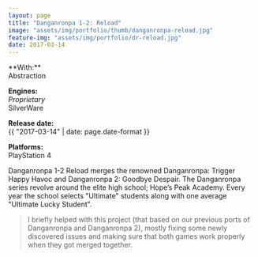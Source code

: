 ```yaml
---
layout: page
title: "Danganronpa 1-2: Reload"
image: "assets/img/portfolio/thumb/danganronpa-reload.jpg"
feature-img: "assets/img/portfolio/dr-reload.jpg"
date: 2017-03-14
---
```

<div class="portfolio-page-right" markdown="1">
**With:**<br>Abstraction

**Engines:**<br>*Proprietary*<br>SilverWare

**Release date:**<br>{{ "2017-03-14" | date: page.date-format }}

**Platforms:**<br>PlayStation 4
</div>
<div class="portfolio-page-left" markdown="1">
Danganronpa 1-2 Reload merges the renowned Danganronpa: Trigger Happy Havoc and Danganronpa 2: Goodbye Despair.
The Danganronpa series revolve around the elite high school; Hope’s Peak Academy. Every year the school selects "Ultimate" students along with one average "Ultimate Lucky Student".

> I briefly helped with this project (that based on our previous ports of Danganronpa and Danganronpa 2), mostly fixing some newly discovered issues and making sure
> that both games work properly when they got merged together.
</div>